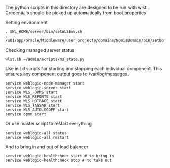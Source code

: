The python scripts in this directory are designed to be run with wlst.
Credentials should be picked up automatically from boot.properties

Setting environment

```
. $WL_HOME/server/bin/setWLSEnv.sh
. /u01/app/oracle/Middleware/user_projects/domains/NomisDomain/bin/setDomainEnv.sh
```

Checking managed server status
```
wlst.sh ~/admin/scripts/ms_state.py
```

Use init.d scripts for starting and stopping each individual component.
This ensures any component output goes to /var/log/messages.

```
service weblogic-node-manager start
service weblogic-server start
service WLS_FORMS start
service WLS_REPORTS start
service WLS_HOTPAGE start
service WLS_TAGSAR start
service WLS_AUTOLOGOFF start
service opmn start
```

Or use master script to restart everything

```
service weblogic-all status
service weblogic-all restart
```

And to bring in and out of load balancer

```
service weblogic-healthcheck start # to bring in
service weblogic-healthcheck stop # to take out
```
